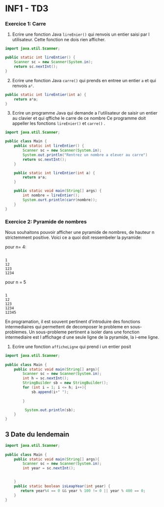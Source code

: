 # INF1 - TD3
### Exercice 1: Carre

1. Ecrire une fonction Java `lireEnier()` qui renvois un entier saisi par l utilisateur. Cette fonction ne dois rien afficher.
```Java
import java.util.Scanner;

public static int lireEntier() {
	Scanner sc = new Scanner(System.in);
	return sc.nextInt();
}
```

2. Ecrire une fonction Java `carre()` qui prends en entree un entier `a` et qui renvois `a²`.
```Java
public static int lireEntier(int a) {
	return a*a;
}
```

3. Ecrire un programme Java qui demande a l'utilisateur de saisir un entier au clavier et qui qffiche le carre de ce nombre Ce programme doit appeller les fonctions   `lireEnier()` et  `carre()` .
```Java
import java.util.Scanner;

public class Main {
	public static int lireEntier() {
		Scanner sc = new Scanner(System.in);
		System.out.println("Rentrez un nombre a elever au carre")
		return sc.nextInt();
	}

	public static int lireEntier(int a) {
		return a*a;
	}

	public static void main(String[] args) {
		int nombre = lireEntier();
		System.ourt.println(carr(nombre));
	}
}
```

### Exercice 2: Pyramide de nombres

Nous souhaitons pouvoir afficher une pyramide de nombres, de hauteur n  strictemment positive. Voici ce a quoi doit ressembeler la pyramide:

pour n= 4:
```

1
12
123
1234
```
pour n = 5
```

1
12
123
1234
12345
```

En programation, il est souvent pertinent d'introduire des fonctions intermediaires qui permettent de decomposer le probleme en sous-problemes. Un sous-probleme pertinent a isoler dans une fonction intermediaire est l affichage d une seule ligne de la pyramide, la i-eme ligne.

1. Ecrire une fonction  `afficheLigne` qui prend i un entier posit
```Java
import java.util.Scanner;  
  
public class Main {  
    public static void main(String[] args){  
        Scanner sc = new Scanner(System.in);  
        int h = sc.nextInt();  
        StringBuilder sb = new StringBuilder();  
        for (int i = 1; i <= h; i++){  
            sb.append(i+" ");  
           
        } 

         System.out.println(sb);  
    }  
}
```

## 3 Date du lendemain

```Java
import java.util.Scanner;  
  
public class Main {  
    public static void main(String[] args){  
        Scanner sc = new Scanner(System.in);  
        int year = sc.nextInt();  

		
    }  
    public static boolean isLeapYear(int year) {  
	   return year%4 == 0 && year % 100 != 0 || year % 400 == 0;  
	}
}
```